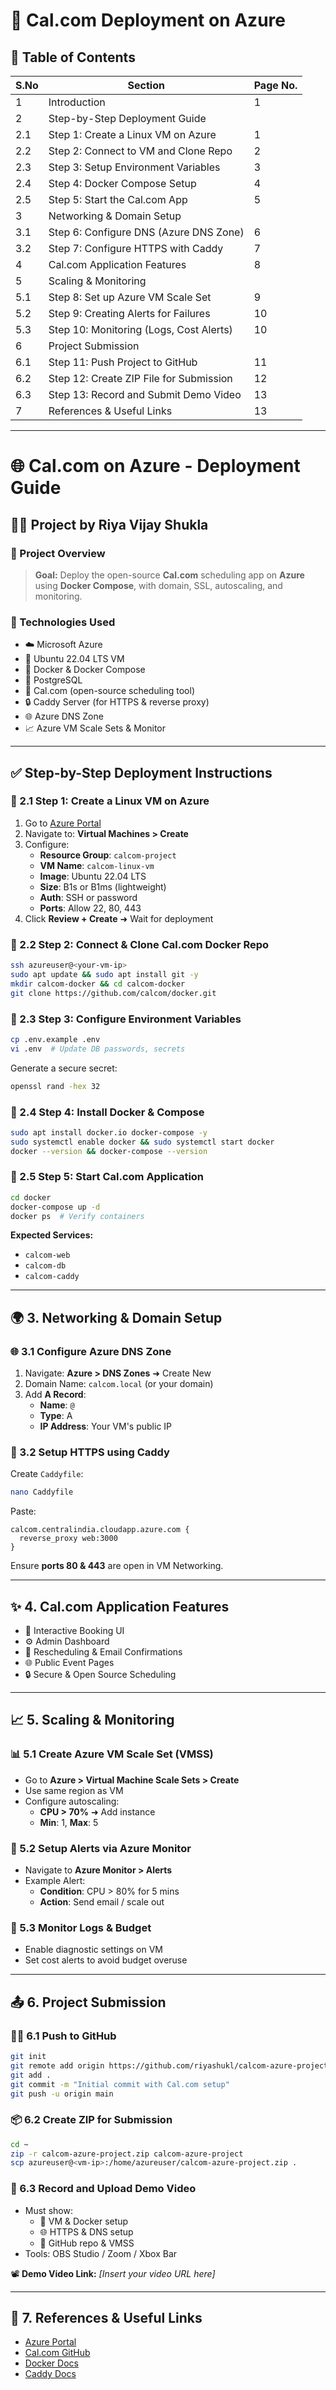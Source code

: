 # 🚀 Cal.com Deployment on Azure

## 📁 Table of Contents
| S.No | Section                                | Page No. |
|------|----------------------------------------|----------|
| 1    | Introduction                           | 1        |
| 2    | Step-by-Step Deployment Guide          |          |
| 2.1  | Step 1: Create a Linux VM on Azure     | 1        |
| 2.2  | Step 2: Connect to VM and Clone Repo   | 2        |
| 2.3  | Step 3: Setup Environment Variables    | 3        |
| 2.4  | Step 4: Docker Compose Setup           | 4        |
| 2.5  | Step 5: Start the Cal.com App          | 5        |
| 3    | Networking & Domain Setup              |          |
| 3.1  | Step 6: Configure DNS (Azure DNS Zone) | 6        |
| 3.2  | Step 7: Configure HTTPS with Caddy     | 7        |
| 4    | Cal.com Application Features           | 8        |
| 5    | Scaling & Monitoring                   |          |
| 5.1  | Step 8: Set up Azure VM Scale Set      | 9        |
| 5.2  | Step 9: Creating Alerts for Failures   | 10       |
| 5.3  | Step 10: Monitoring (Logs, Cost Alerts)| 10       |
| 6    | Project Submission                     |          |
| 6.1  | Step 11: Push Project to GitHub        | 11       |
| 6.2  | Step 12: Create ZIP File for Submission| 12       |
| 6.3  | Step 13: Record and Submit Demo Video  | 13       |
| 7    | References & Useful Links              | 13       |

---

# 🌐 Cal.com on Azure - Deployment Guide

## 👩‍💻 Project by Riya Vijay Shukla

### 📄 Project Overview
> **Goal:** Deploy the open-source **Cal.com** scheduling app on **Azure** using **Docker Compose**, with domain, SSL, autoscaling, and monitoring.

### 🧰 Technologies Used
- ☁️ Microsoft Azure
- 🐧 Ubuntu 22.04 LTS VM
- 🐳 Docker & Docker Compose
- 🐘 PostgreSQL
- 📅 Cal.com (open-source scheduling tool)
- 🔒 Caddy Server (for HTTPS & reverse proxy)
- 🌐 Azure DNS Zone
- 📈 Azure VM Scale Sets & Monitor

---

## ✅ Step-by-Step Deployment Instructions

### 📌 2.1 Step 1: Create a Linux VM on Azure
1. Go to [Azure Portal](https://portal.azure.com)
2. Navigate to: **Virtual Machines > Create**
3. Configure:
   - **Resource Group**: `calcom-project`
   - **VM Name**: `calcom-linux-vm`
   - **Image**: Ubuntu 22.04 LTS
   - **Size**: B1s or B1ms (lightweight)
   - **Auth**: SSH or password
   - **Ports**: Allow 22, 80, 443
4. Click **Review + Create** ➜ Wait for deployment

### 📌 2.2 Step 2: Connect & Clone Cal.com Docker Repo
```bash
ssh azureuser@<your-vm-ip>
sudo apt update && sudo apt install git -y
mkdir calcom-docker && cd calcom-docker
git clone https://github.com/calcom/docker.git
```

### 📌 2.3 Step 3: Configure Environment Variables
```bash
cp .env.example .env
vi .env  # Update DB passwords, secrets
```
Generate a secure secret:
```bash
openssl rand -hex 32
```

### 📌 2.4 Step 4: Install Docker & Compose
```bash
sudo apt install docker.io docker-compose -y
sudo systemctl enable docker && sudo systemctl start docker
docker --version && docker-compose --version
```

### 📌 2.5 Step 5: Start Cal.com Application
```bash
cd docker
docker-compose up -d
docker ps  # Verify containers
```
**Expected Services:**
- `calcom-web`
- `calcom-db`
- `calcom-caddy`

---

## 🌍 3. Networking & Domain Setup

### 🌐 3.1 Configure Azure DNS Zone
1. Navigate: **Azure > DNS Zones** ➜ Create New
2. Domain Name: `calcom.local` (or your domain)
3. Add **A Record**:
   - **Name**: `@`
   - **Type**: A
   - **IP Address**: Your VM's public IP

### 🔐 3.2 Setup HTTPS using Caddy
Create `Caddyfile`:
```bash
nano Caddyfile
```
Paste:
```caddy
calcom.centralindia.cloudapp.azure.com {
  reverse_proxy web:3000
}
```
Ensure **ports 80 & 443** are open in VM Networking.

---

## ✨ 4. Cal.com Application Features
- 📅 Interactive Booking UI
- ⚙️ Admin Dashboard
- 🔁 Rescheduling & Email Confirmations
- 🌐 Public Event Pages
- 🔒 Secure & Open Source Scheduling

---

## 📈 5. Scaling & Monitoring

### 📊 5.1 Create Azure VM Scale Set (VMSS)
- Go to **Azure > Virtual Machine Scale Sets > Create**
- Use same region as VM
- Configure autoscaling:
  - **CPU > 70%** ➜ Add instance
  - **Min**: 1, **Max**: 5

### 🚨 5.2 Setup Alerts via Azure Monitor
- Navigate to **Azure Monitor > Alerts**
- Example Alert:
  - **Condition**: CPU > 80% for 5 mins
  - **Action**: Send email / scale out

### 🧾 5.3 Monitor Logs & Budget
- Enable diagnostic settings on VM
- Set cost alerts to avoid budget overuse

---

## 📤 6. Project Submission

### 🧑‍💻 6.1 Push to GitHub
```bash
git init
git remote add origin https://github.com/riyashukl/calcom-azure-project.git
git add .
git commit -m "Initial commit with Cal.com setup"
git push -u origin main
```

### 📦 6.2 Create ZIP for Submission
```bash
cd ~
zip -r calcom-azure-project.zip calcom-azure-project
scp azureuser@<vm-ip>:/home/azureuser/calcom-azure-project.zip .
```

### 🎥 6.3 Record and Upload Demo Video
- Must show:
  - 🔧 VM & Docker setup
  - 🌐 HTTPS & DNS setup
  - 📂 GitHub repo & VMSS
- Tools: OBS Studio / Zoom / Xbox Bar

📽️ **Demo Video Link:** _[Insert your video URL here]_  

---

## 🔗 7. References & Useful Links
- [Azure Portal](https://portal.azure.com)
- [Cal.com GitHub](https://github.com/calcom)
- [Docker Docs](https://docs.docker.com)
- [Caddy Docs](https://caddyserver.com)

